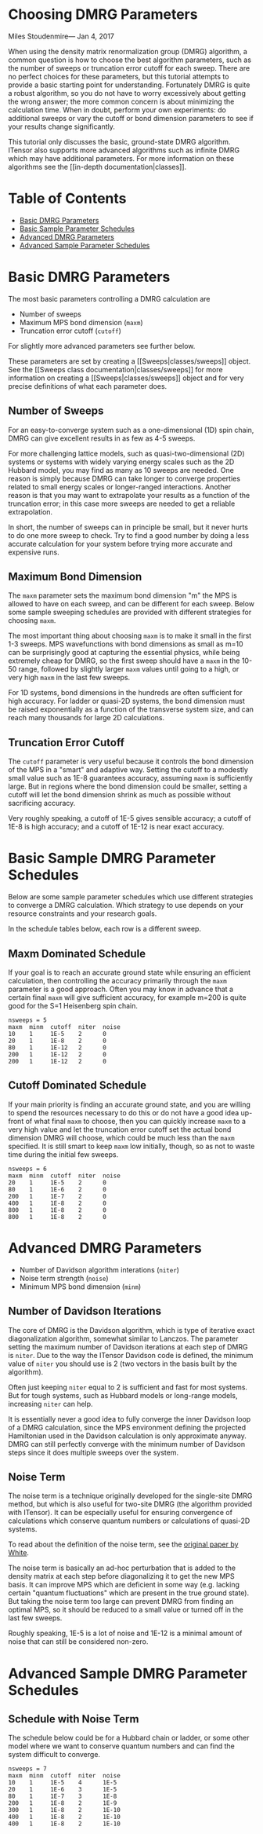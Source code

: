 
# Choosing DMRG Parameters

<span class='article_sig'>Miles Stoudenmire&mdash; Jan 4, 2017</span>

When using the density matrix renormalization group (DMRG) algorithm,
a common question is how to choose the best algorithm parameters, 
such as the number of sweeps or truncation error cutoff for each sweep.
There are no perfect choices for these parameters, but this tutorial 
attempts to provide a basic starting point for understanding.
Fortunately DMRG is quite a robust algorithm, so you do not have to
worry excessively about getting the wrong answer; the more common
concern is about minimizing the calculation time. When in doubt, perform
your own experiments: do additional sweeps or vary the cutoff or bond 
dimension parameters to see if your results change significantly.

This tutorial only discusses the basic, ground-state DMRG algorithm.
ITensor also supports more advanced algorithms such as infinite DMRG
which may have additional parameters. For more information on these
algorithms see the [[in-depth documentation|classes]].

# Table of Contents

* <a href="#basic">Basic DMRG Parameters</a>
* <a href="#basic_sample">Basic Sample Parameter Schedules</a>
* <a href="#advanced">Advanced DMRG Parameters</a>
* <a href="#adv_sample">Advanced Sample Parameter Schedules</a>

<a name="basic"></a>
# Basic DMRG Parameters

The most basic parameters controlling a DMRG calculation are

* Number of sweeps
* Maximum MPS bond dimension (`maxm`)
* Truncation error cutoff (`cutoff`)

For slightly more advanced parameters see further below.

These parameters are set by creating a [[Sweeps|classes/sweeps]] object.
See the [[Sweeps class documentation|classes/sweeps]] for more information 
on creating a [[Sweeps|classes/sweeps]] object and for very precise
definitions of what each parameter does.

## Number of Sweeps

For an easy-to-converge system such as a one-dimensional (1D) spin chain,
DMRG can give excellent results in as few as 4-5 sweeps.

For more challenging lattice models, such as quasi-two-dimensional (2D) systems or
systems with widely varying energy scales such as the 2D Hubbard model,
you may find as many as 10 sweeps are needed. One reason is simply because DMRG
can take longer to converge properties related to small energy scales or
longer-ranged interactions. Another reason is that you may want to extrapolate
your results as a function of the truncation error; in this case more sweeps
are needed to get a reliable extrapolation.

In short, the number of sweeps can in principle be small, but it never hurts
to do one more sweep to check. Try to find a good number by doing a less accurate
calculation for your system before trying more accurate and expensive runs.

## Maximum Bond Dimension

The `maxm` parameter sets the maximum bond dimension "m" the MPS is allowed
to have on each sweep, and can be different for each sweep. Below some
sample sweeping schedules are provided with different strategies for choosing
`maxm`. 

The most important thing about choosing `maxm` is to make it small
in the first 1-3 sweeps. MPS wavefunctions with bond dimensions as small as m=10
can be surprisingly good at capturing the essential physics, while being extremely
cheap for DMRG, so the first sweep should have a `maxm` in the 10-50 range, followed
by slightly larger `maxm` values until going to a high, or very high `maxm` in the 
last few sweeps.

For 1D systems, bond dimensions in the hundreds are often sufficient for high accuracy.
For ladder or quasi-2D systems, the bond dimension must be raised exponentially as
a function of the transverse system size, and can reach many thousands for large 2D calculations.

## Truncation Error Cutoff

The `cutoff` parameter is very useful because it controls the bond dimension
of the MPS in a "smart" and adaptive way. Setting the cutoff to a modestly small
value such as 1E-8 guarantees accuracy, assuming `maxm` is sufficiently large. But in regions
where the bond dimension could be smaller, setting a 
cutoff will let the bond dimension shrink as much as possible without sacrificing accuracy.

Very roughly speaking, a cutoff of 1E-5 gives sensible accuracy; a cutoff of 1E-8 is high accuracy;
and a cutoff of 1E-12 is near exact accuracy.

<a name="basic_sample"></a>
# Basic Sample DMRG Parameter Schedules

Below are some sample parameter schedules which 
use different strategies to converge a DMRG calculation.
Which strategy to use depends on your resource constraints 
and your research goals. 

In the schedule tables below, each row is a different sweep.

## Maxm Dominated Schedule

If your goal is to reach an accurate ground state
while ensuring an efficient calculation, 
then controlling the accuracy primarily through the `maxm` parameter is 
a good approach.
Often you may know in advance that a certain final `maxm` will give sufficient accuracy,
for example m=200 is quite good for the S=1 Heisenberg spin chain.

```
nsweeps = 5
maxm  minm  cutoff  niter  noise
10    1     1E-5    2      0
20    1     1E-8    2      0
80    1     1E-12   2      0
200   1     1E-12   2      0
200   1     1E-12   2      0
```

## Cutoff Dominated Schedule

If your main priority is finding an accurate ground state, and
you are willing to spend the resources necessary to do this or 
do not have a good idea up-front of what final `maxm` to choose,
then you can quickly increase `maxm` to a very high value 
and let the truncation error cutoff set the actual bond dimension 
DMRG will choose, which could be much less than the `maxm` specified. 
It is still smart to keep `maxm` low initially, 
though, so as not to waste time during the initial few sweeps.

```
nsweeps = 6
maxm  minm  cutoff  niter  noise
20    1     1E-5    2      0
80    1     1E-6    2      0
200   1     1E-7    2      0
400   1     1E-8    2      0
800   1     1E-8    2      0
800   1     1E-8    2      0
```


<a name="advanced"></a>
# Advanced DMRG Parameters

* Number of Davidson algorithm interations (`niter`)
* Noise term strength (`noise`)
* Minimum MPS bond dimension (`minm`)

## Number of Davidson Iterations

The core of DMRG is the Davidson algorithm, which is type of iterative exact diagonalization
algorithm, somewhat similar to Lanczos. The parameter setting the maximum number of Davidson 
iterations at each step of DMRG is `niter`. Due to the way the ITensor Davidson code is defined,
the minimum value of `niter` you should use is 2 (two vectors in the basis built by the algorithm).

Often just keeping `niter` equal to 2 is sufficient and fast for most systems. But for tough
systems, such as Hubbard models or long-range models, increasing `niter` can help. 

It is essentially never a good idea to fully converge the inner Davidson loop of a DMRG calculation, 
since the MPS environment defining the projected Hamiltonian used in the Davidson calculation
is only approximate anyway. DMRG can still perfectly converge with the minimum number of Davidson
steps since it does multiple sweeps over the system.

## Noise Term

The noise term is a technique originally developed for the single-site DMRG method, but which
is also useful for two-site DMRG (the algorithm provided with ITensor). It can be especially
useful for ensuring convergence of calculations which conserve quantum numbers or calculations
of quasi-2D systems.

To read about the definition of the noise term, see 
the [original paper by White](https://doi.org/10.1103/PhysRevB.72.180403).

The noise term is basically an ad-hoc perturbation that is added to the density matrix at 
each step before diagonalizing it to get the new MPS basis. It can improve MPS which
are deficient in some way (e.g. lacking certain "quantum fluctuations" which are present
in the true ground state). But taking the noise term too large can prevent DMRG from
finding an optimal MPS, so it should be reduced to a small value or turned off in the 
last few sweeps.

Roughly speaking, 1E-5 is a lot of noise and 1E-12 is a minimal amount of noise that
can still be considered non-zero.


<a name="adv_sample"></a>
# Advanced Sample DMRG Parameter Schedules

## Schedule with Noise Term

The schedule below could be for a Hubbard chain or ladder, or
some other model where we want to conserve quantum numbers
and can find the system difficult to converge.

```
nsweeps = 7
maxm  minm  cutoff  niter  noise
10    1     1E-5    4      1E-5
20    1     1E-6    3      1E-5
80    1     1E-7    3      1E-8
200   1     1E-8    2      1E-9
300   1     1E-8    2      1E-10
400   1     1E-8    2      1E-10
400   1     1E-8    2      1E-10
```
